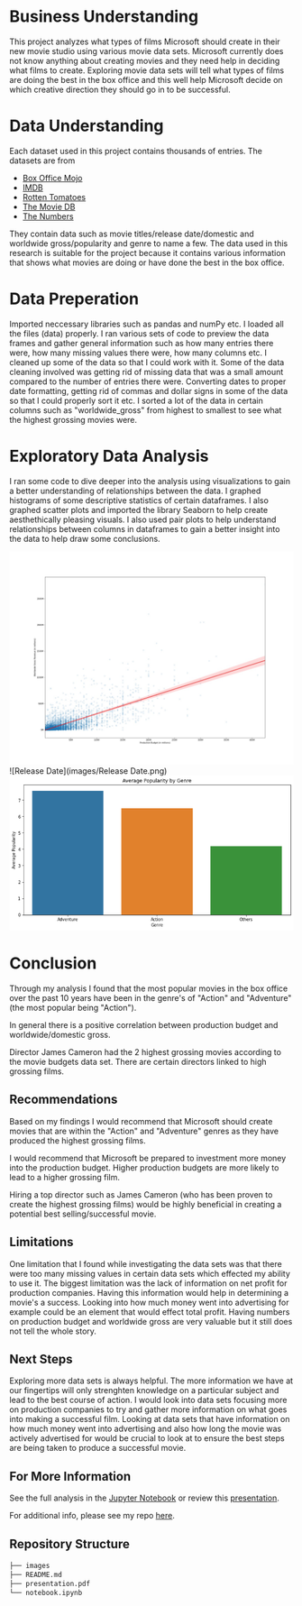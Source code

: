 # Business Understanding

This project analyzes what types of films Microsoft should create in their new movie studio using various movie data sets. Microsoft currently does not know anything about creating movies and they need help in deciding what films to create. Exploring movie data sets will tell what types of films are doing the best in the box office and this well help Microsoft decide on which creative direction they should go in to be successful. 



# Data Understanding

Each dataset used in this project contains thousands of entries. The datasets are from
 * [Box Office Mojo](https://www.boxofficemojo.com/)
 * [IMDB](https://www.imdb.com/)
 * [Rotten Tomatoes](https://www.rottentomatoes.com/)
 * [The Movie DB](https://www.themoviedb.org/)
 * [The Numbers](https://www.the-numbers.com/)

They contain data such as movie titles/release date/domestic and worldwide gross/popularity and genre to name a few. The data used in this research is suitable for the project because it contains various information that shows what movies are doing or have done the best in the box office.



# Data Preperation

Imported neccessary libraries such as pandas and numPy etc. I loaded all the files (data) properly. I ran various sets of code to preview the data frames and gather general information such as how many entries there were, how many missing values there were, how many columns etc. I cleaned up some of the data so that I could work with it. Some of the data cleaning involved was getting rid of missing data that was a small amount compared to the number of entries there were. Converting dates to proper date formatting, getting rid of commas and dollar signs in some of the data so that I could properly sort it etc. I sorted a lot of the data in certain columns such as "worldwide_gross" from highest to smallest to see what the highest grossing movies were.

# Exploratory Data Analysis

I ran some code to dive deeper into the analysis using visualizations to gain a better understanding of relationships between the data. I graphed histograms of some descriptive statistics of certain dataframes. I also graphed scatter plots and imported the library Seaborn to help create aesthethically pleasing visuals. I also used pair plots to help understand relationships between columns in dataframes to gain a better insight into the data to help draw some conclusions. 

![Budget Gross](images/budget_wgross.jpg)
![Release Date](images/Release Date.png)
![Action and Adventure](images/Action_Adventure.png)


# Conclusion

Through my analysis I found that the most popular movies in the box office over the past 10 years have been in the genre's of "Action" and "Adventure" (the most popular being "Action").

In general there is a positive correlation between production budget and worldwide/domestic gross. 

Director James Cameron had the 2 highest grossing movies according to the movie budgets data set. There are certain directors linked to high grossing films.


## Recommendations

Based on my findings I would recommend that Microsoft should create movies that are within the "Action" and "Adventure" genres as they have produced the highest grossing films. 

I would recommend that Microsoft be prepared to investment more money into the production budget. Higher production budgets are more likely to lead to a higher grossing film. 

Hiring a top director such as James Cameron (who has been proven to create the highest grossing films) would be highly beneficial in creating a potential best selling/successful movie. 


## Limitations

One limitation that I found while investigating the data sets was that there were too many missing values in certain data sets which effected my ability to use it. The biggest limitation was the lack of information on net profit for production companies. Having this information would help in determining a movie's a success. Looking into how much money went into advertising for example could be an element that would effect total profit. Having numbers on production budget and worldwide gross are very valuable but it still does not tell the whole story.



## Next Steps

Exploring more data sets is always helpful. The more information we have at our fingertips will only strenghten knowledge on a particular subject and lead to the best course of action. I would look into data sets focusing more on production companies to try and gather more information on what goes into making a successful film. Looking at data sets that have information on how much money went into advertising and also how long the movie was actively advertised for would be crucial to look at to ensure the best steps are being taken to produce a successful movie.

## For More Information

See the full analysis in the [Jupyter Notebook](notebook.ipynb) or review this [presentation](presentation.pdf).

For additional info, please see my repo [here](https://github.com/adammarianacci/Microsoft_Movie_Analysis).


## Repository Structure

```
├── images
├── README.md
├── presentation.pdf
└── notebook.ipynb
``` 


